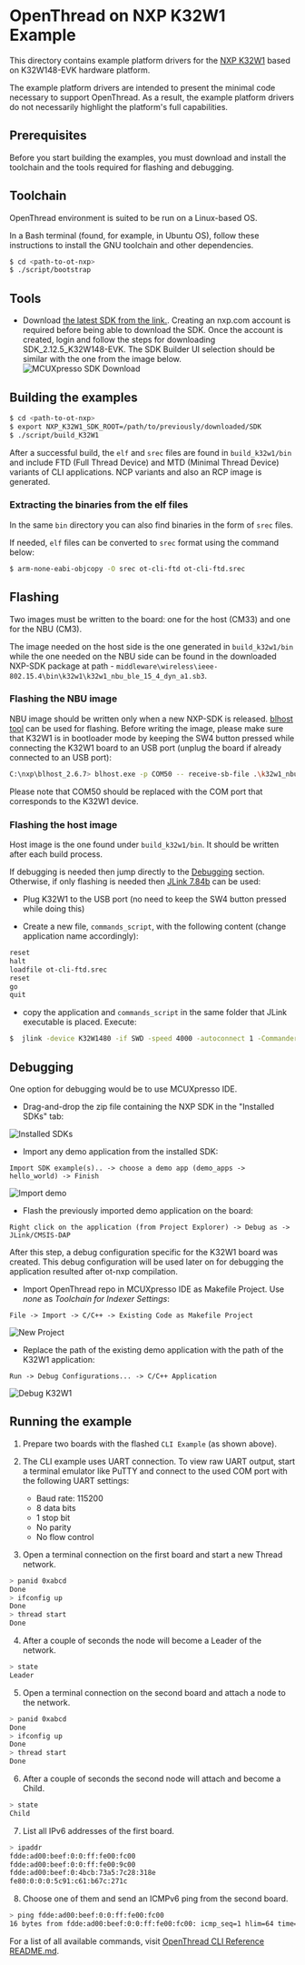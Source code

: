 # OpenThread on NXP K32W1 Example

This directory contains example platform drivers for the [NXP K32W1][nxp_k32w1] based on K32W148-EVK hardware platform.

The example platform drivers are intended to present the minimal code necessary to support OpenThread. As a result, the example platform drivers do not necessarily highlight the platform's full capabilities.

[nxp_k32w1]: https://www.nxp.com/products/wireless/multiprotocol-mcus/tri-core-secure-and-ultra-low-power-mcu-for-matter-over-thread-and-bluetooth-le-5-3:K32W148

## Prerequisites

Before you start building the examples, you must download and install the toolchain and the tools required for flashing and debugging.

## Toolchain

OpenThread environment is suited to be run on a Linux-based OS.

In a Bash terminal (found, for example, in Ubuntu OS), follow these instructions to install the GNU toolchain and other dependencies.

```bash
$ cd <path-to-ot-nxp>
$ ./script/bootstrap
```

## Tools

- Download [the latest SDK from the link.](https://mcuxpresso.nxp.com/).
  Creating an nxp.com account is required before being able to download the
  SDK. Once the account is created, login and follow the steps for downloading
  SDK_2.12.5_K32W148-EVK. The SDK Builder UI selection should be similar with
  the one from the image below.
  ![MCUXpresso SDK Download](../../../doc/img/k32w1/mcux-sdk-download.jpg)

## Building the examples

```bash
$ cd <path-to-ot-nxp>
$ export NXP_K32W1_SDK_ROOT=/path/to/previously/downloaded/SDK
$ ./script/build_K32W1
```

After a successful build, the `elf` and `srec` files are found in `build_k32w1/bin` and include FTD (Full Thread Device) and MTD (Minimal Thread Device) variants of CLI applications.
NCP variants and also an RCP image is generated.

### Extracting the binaries from the elf files

In the same `bin` directory you can also find binaries in the form of `srec` files.

If needed, `elf` files can be converted to `srec` format using the command below:

```bash
$ arm-none-eabi-objcopy -O srec ot-cli-ftd ot-cli-ftd.srec
```

## Flashing

Two images must be written to the board: one for the host (CM33) and one for the NBU (CM3).

The image needed on the host side is the one generated in `build_k32w1/bin` while the one needed on the NBU side can be found in the downloaded NXP-SDK package at path - `middleware\wireless\ieee-802.15.4\bin\k32w1\k32w1_nbu_ble_15_4_dyn_a1.sb3`.

### Flashing the NBU image

NBU image should be written only when a new NXP-SDK is released. [blhost tool](https://cache.nxp.com/secured/assets/downloads/en/device-drivers/blhost_2.6.7.zip?fileExt=.zip) can be used for flashing. Before writing the image, please make sure that K32W1 is in bootloader mode by keeping the SW4 button pressed while connecting the K32W1 board to an USB port (unplug the board if already connected to an USB port):

```bash
C:\nxp\blhost_2.6.7> blhost.exe -p COM50 -- receive-sb-file .\k32w1_nbu_ble_15_4_dyn_a1.sb3
```

Please note that COM50 should be replaced with the COM port that corresponds to the K32W1 device.

### Flashing the host image

Host image is the one found under `build_k32w1/bin`. It should be written after each build process.

If debugging is needed then jump directly to the [Debugging](#debugging) section. Otherwise, if only flashing is needed then [JLink 7.84b](https://www.segger.com/downloads/jlink/) can be used:

- Plug K32W1 to the USB port (no need to keep the SW4 button pressed while doing this)

- Create a new file, `commands_script`, with the following content (change application name accordingly):

```bash
reset
halt
loadfile ot-cli-ftd.srec
reset
go
quit
```

- copy the application and `commands_script` in the same folder that JLink executable is placed. Execute:

```bash
$  jlink -device K32W1480 -if SWD -speed 4000 -autoconnect 1 -CommanderScript commands_script
```

<a name="#debugging"></a>

## Debugging

One option for debugging would be to use MCUXpresso IDE.

- Drag-and-drop the zip file containing the NXP SDK in the "Installed SDKs" tab:

![Installed SDKs](../../../doc/img/k32w1/installed_sdks.jpg)

- Import any demo application from the installed SDK:

```
Import SDK example(s).. -> choose a demo app (demo_apps -> hello_world) -> Finish
```

![Import demo](../../../doc/img/k32w1/import_demo.jpg)

- Flash the previously imported demo application on the board:

```
Right click on the application (from Project Explorer) -> Debug as -> JLink/CMSIS-DAP
```

After this step, a debug configuration specific for the K32W1 board was created. This debug configuration will
be used later on for debugging the application resulted after ot-nxp compilation.

- Import OpenThread repo in MCUXpresso IDE as Makefile Project. Use _none_ as
  _Toolchain for Indexer Settings_:

```
File -> Import -> C/C++ -> Existing Code as Makefile Project
```

![New Project](../../../doc/img/k32w1/new_project.jpg)

- Replace the path of the existing demo application with the path of the K32W1 application:

```
Run -> Debug Configurations... -> C/C++ Application
```

![Debug K32W1](../../../doc/img/k32w1/debug_k32w1.jpg)

## Running the example

1. Prepare two boards with the flashed `CLI Example` (as shown above).
2. The CLI example uses UART connection. To view raw UART output, start a terminal emulator like PuTTY and connect to the used COM port with the following UART settings:

   - Baud rate: 115200
   - 8 data bits
   - 1 stop bit
   - No parity
   - No flow control

3. Open a terminal connection on the first board and start a new Thread network.

```bash
> panid 0xabcd
Done
> ifconfig up
Done
> thread start
Done
```

4. After a couple of seconds the node will become a Leader of the network.

```bash
> state
Leader
```

5. Open a terminal connection on the second board and attach a node to the network.

```bash
> panid 0xabcd
Done
> ifconfig up
Done
> thread start
Done
```

6. After a couple of seconds the second node will attach and become a Child.

```bash
> state
Child
```

7. List all IPv6 addresses of the first board.

```bash
> ipaddr
fdde:ad00:beef:0:0:ff:fe00:fc00
fdde:ad00:beef:0:0:ff:fe00:9c00
fdde:ad00:beef:0:4bcb:73a5:7c28:318e
fe80:0:0:0:5c91:c61:b67c:271c
```

8. Choose one of them and send an ICMPv6 ping from the second board.

```bash
> ping fdde:ad00:beef:0:0:ff:fe00:fc00
16 bytes from fdde:ad00:beef:0:0:ff:fe00:fc00: icmp_seq=1 hlim=64 time=8ms
```

For a list of all available commands, visit [OpenThread CLI Reference README.md][cli].

[cli]: https://github.com/openthread/openthread/blob/main/src/cli/README.md
